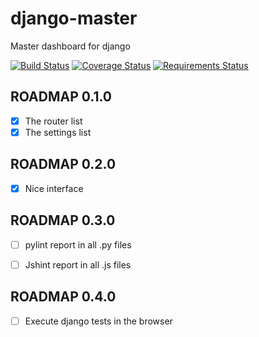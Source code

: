django-master
=============

Master dashboard for django

[![Build Status](https://travis-ci.org/andrefarzat/django-master.svg?branch=master)](https://travis-ci.org/andrefarzat/django-master)
[![Coverage Status](https://coveralls.io/repos/andrefarzat/django-master/badge.png?branch=master)](https://coveralls.io/r/andrefarzat/django-master?branch=master)
[![Requirements Status](https://requires.io/github/andrefarzat/django-master/requirements.png?branch=master)](https://requires.io/github/andrefarzat/django-master/requirements/?branch=master)

ROADMAP 0.1.0
-------------

* [x] The router list
* [x] The settings list

ROADMAP 0.2.0
-------------

* [x] Nice interface

ROADMAP 0.3.0
-------------

* [ ] pylint report in all .py files
* [ ] Jshint report in all .js files


ROADMAP 0.4.0
-------------
* [ ] Execute django tests in the browser
